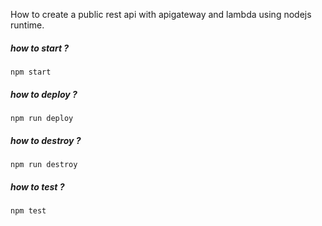 How to create a public rest api with apigateway and lambda using nodejs runtime.

##### how to start ?

```
npm start
```

##### how to deploy ?

```
npm run deploy
```

##### how to destroy ?

```
npm run destroy
```

##### how to test ?

```
npm test
```

